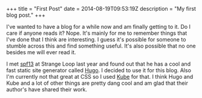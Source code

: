 +++
title = "First Post"
date = 2014-08-19T09:53:19Z
description = "My first blog post."
+++

I've wanted to have a blog for a while now and am finally getting to it. Do I 
care if anyone reads it? Nope. It's mainly for me to remember things that I've 
done that I think are interesting. I guess it's possible for someone to stumble 
across this and find something useful. It's also possible that no one besides 
me will ever read it. 

I met [spf13](http://spf13.com/) at Strange Loop last year and found out that
he has a cool and fast static site generator called 
[Hugo](http://hugo.spf13.com/). I decided to use it for this blog. Also I'm 
currently not that great at CSS so I used [Kube](http://imperavi.com/kube/) 
for that. I think Hugo and Kube and a lot of other things are pretty dang cool
and am glad that their author's have shared their work. 


